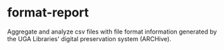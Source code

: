# format-report
 Aggregate and analyze csv files with file format information generated by the UGA Libraries' digital preservation system (ARCHive).
